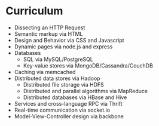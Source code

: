 # Curriculum
- Dissecting an HTTP Request
- Semantic markup via HTML
- Design and Behavior via CSS and Javascript
- Dynamic pages via node.js and express
- Databases
  - SQL via MySQL/PostgreSQL
  - Key-value stores via MongoDB/Cassandra/CouchDB
- Caching via memcached
- Distributed data stores via Hadoop
  - Distributed file storage via HDFS
  - Distributed and parallel algorithms via MapReduce
  - Distributed databases via HBase and Hive
- Services and cross-language RPC via Thrift
- Real-time communication via socket.io
- Model-View-Controller design via backbone
